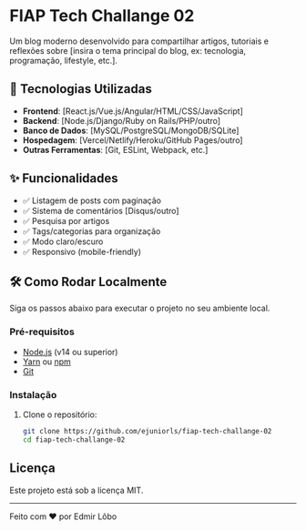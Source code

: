 # FIAP Tech Challange 02

Um blog moderno desenvolvido para compartilhar artigos, tutoriais e reflexões sobre [insira o tema principal do blog, ex: tecnologia, programação, lifestyle, etc.].

## 🚀 Tecnologias Utilizadas

- **Frontend**: [React.js/Vue.js/Angular/HTML/CSS/JavaScript]
- **Backend**: [Node.js/Django/Ruby on Rails/PHP/outro]
- **Banco de Dados**: [MySQL/PostgreSQL/MongoDB/SQLite]
- **Hospedagem**: [Vercel/Netlify/Heroku/GitHub Pages/outro]
- **Outras Ferramentas**: [Git, ESLint, Webpack, etc.]

## ✨ Funcionalidades

- ✅ Listagem de posts com paginação
- ✅ Sistema de comentários [Disqus/outro]
- ✅ Pesquisa por artigos
- ✅ Tags/categorias para organização
- ✅ Modo claro/escuro
- ✅ Responsivo (mobile-friendly)

## 🛠️ Como Rodar Localmente

Siga os passos abaixo para executar o projeto no seu ambiente local.

### Pré-requisitos

- [Node.js](https://nodejs.org/) (v14 ou superior)
- [Yarn](https://yarnpkg.com/) ou [npm](https://www.npmjs.com/)
- [Git](https://git-scm.com/)

### Instalação

1. Clone o repositório:
   ```bash
   git clone https://github.com/ejuniorls/fiap-tech-challange-02
   cd fiap-tech-challange-02
   ```

## Licença

Este projeto está sob a licença MIT.

---

Feito com ❤️ por Edmir Lôbo
